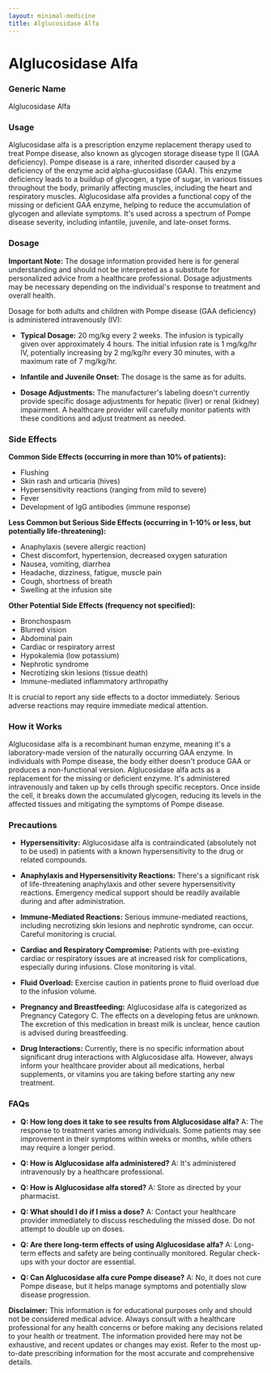 ```yaml
---
layout: minimal-medicine
title: Alglucosidase Alfa
---
```


# Alglucosidase Alfa
### Generic Name
Alglucosidase Alfa

### Usage
Alglucosidase alfa is a prescription enzyme replacement therapy used to treat Pompe disease, also known as glycogen storage disease type II (GAA deficiency).  Pompe disease is a rare, inherited disorder caused by a deficiency of the enzyme acid alpha-glucosidase (GAA). This enzyme deficiency leads to a buildup of glycogen, a type of sugar, in various tissues throughout the body, primarily affecting muscles, including the heart and respiratory muscles.  Alglucosidase alfa provides a functional copy of the missing or deficient GAA enzyme, helping to reduce the accumulation of glycogen and alleviate symptoms.  It's used across a spectrum of Pompe disease severity, including infantile, juvenile, and late-onset forms.


### Dosage

**Important Note:**  The dosage information provided here is for general understanding and should not be interpreted as a substitute for personalized advice from a healthcare professional. Dosage adjustments may be necessary depending on the individual's response to treatment and overall health.

Dosage for both adults and children with Pompe disease (GAA deficiency) is administered intravenously (IV):

* **Typical Dosage:**  20 mg/kg every 2 weeks.  The infusion is typically given over approximately 4 hours.  The initial infusion rate is 1 mg/kg/hr IV,  potentially increasing by 2 mg/kg/hr every 30 minutes, with a maximum rate of 7 mg/kg/hr.

* **Infantile and Juvenile Onset:** The dosage is the same as for adults.

* **Dosage Adjustments:** The manufacturer's labeling doesn't currently provide specific dosage adjustments for hepatic (liver) or renal (kidney) impairment.  A healthcare provider will carefully monitor patients with these conditions and adjust treatment as needed.


### Side Effects

**Common Side Effects (occurring in more than 10% of patients):**

* Flushing
* Skin rash and urticaria (hives)
* Hypersensitivity reactions (ranging from mild to severe)
* Fever
* Development of IgG antibodies (immune response)

**Less Common but Serious Side Effects (occurring in 1-10% or less, but potentially life-threatening):**

* Anaphylaxis (severe allergic reaction)
* Chest discomfort, hypertension, decreased oxygen saturation
* Nausea, vomiting, diarrhea
* Headache, dizziness, fatigue, muscle pain
* Cough, shortness of breath
* Swelling at the infusion site

**Other Potential Side Effects (frequency not specified):**

* Bronchospasm
* Blurred vision
* Abdominal pain
* Cardiac or respiratory arrest
* Hypokalemia (low potassium)
* Nephrotic syndrome
* Necrotizing skin lesions (tissue death)
*  Immune-mediated inflammatory arthropathy


It is crucial to report any side effects to a doctor immediately.  Serious adverse reactions may require immediate medical attention.


### How it Works

Alglucosidase alfa is a recombinant human enzyme, meaning it's a laboratory-made version of the naturally occurring GAA enzyme.  In individuals with Pompe disease, the body either doesn't produce GAA or produces a non-functional version.  Alglucosidase alfa acts as a replacement for the missing or deficient enzyme.  It's administered intravenously and taken up by cells through specific receptors. Once inside the cell, it breaks down the accumulated glycogen, reducing its levels in the affected tissues and mitigating the symptoms of Pompe disease.


### Precautions

* **Hypersensitivity:** Alglucosidase alfa is contraindicated (absolutely not to be used) in patients with a known hypersensitivity to the drug or related compounds.

* **Anaphylaxis and Hypersensitivity Reactions:** There's a significant risk of life-threatening anaphylaxis and other severe hypersensitivity reactions.  Emergency medical support should be readily available during and after administration.

* **Immune-Mediated Reactions:**  Serious immune-mediated reactions, including necrotizing skin lesions and nephrotic syndrome, can occur. Careful monitoring is crucial.

* **Cardiac and Respiratory Compromise:**  Patients with pre-existing cardiac or respiratory issues are at increased risk for complications, especially during infusions. Close monitoring is vital.

* **Fluid Overload:**  Exercise caution in patients prone to fluid overload due to the infusion volume.

* **Pregnancy and Breastfeeding:**  Alglucosidase alfa is categorized as Pregnancy Category C. The effects on a developing fetus are unknown. The excretion of this medication in breast milk is unclear, hence caution is advised during breastfeeding.

* **Drug Interactions:** Currently, there is no specific information about significant drug interactions with Alglucosidase alfa. However, always inform your healthcare provider about all medications, herbal supplements, or vitamins you are taking before starting any new treatment.


### FAQs

* **Q: How long does it take to see results from Alglucosidase alfa?** A: The response to treatment varies among individuals. Some patients may see improvement in their symptoms within weeks or months, while others may require a longer period.

* **Q: How is Alglucosidase alfa administered?** A: It's administered intravenously by a healthcare professional.

* **Q: How is Alglucosidase alfa stored?** A:  Store as directed by your pharmacist.

* **Q: What should I do if I miss a dose?** A: Contact your healthcare provider immediately to discuss rescheduling the missed dose.  Do not attempt to double up on doses.

* **Q: Are there long-term effects of using Alglucosidase alfa?** A: Long-term effects and safety are being continually monitored.  Regular check-ups with your doctor are essential.

* **Q: Can Alglucosidase alfa cure Pompe disease?** A: No, it does not cure Pompe disease, but it helps manage symptoms and potentially slow disease progression.

**Disclaimer:**  This information is for educational purposes only and should not be considered medical advice. Always consult with a healthcare professional for any health concerns or before making any decisions related to your health or treatment.  The information provided here may not be exhaustive, and recent updates or changes may exist. Refer to the most up-to-date prescribing information for the most accurate and comprehensive details.
